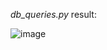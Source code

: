*db_queries.py* result:

![image](https://github.com/user-attachments/assets/da3d4df0-07d2-4ae3-bcf7-bb30d87e2877)

